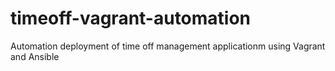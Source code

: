 # timeoff-vagrant-automation
Automation deployment of time off management applicationm using Vagrant and Ansible
